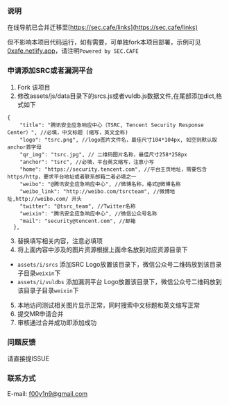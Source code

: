 ### 说明
在线导航已合并迁移至[https://sec.cafe/links](https://sec.cafe/links)

但不影响本项目代码运行，如有需要，可单独fork本项目部署，示例可见 [0xafe.netlify.app](https://0xafe.netlify.app/)，请注明`Powered by SEC.CAFE`


### 申请添加SRC或者漏洞平台
1. Fork 该项目
2. 修改assets/js/data目录下的srcs.js或者vuldb.js数据文件,在尾部添加dict,格式如下
```
{
    "title": "腾讯安全应急响应中心（TSRC, Tencent Security Response Center）", //必填，中文标题 (缩写，英文全称)
    "logo": "tsrc.png", //logo图片文件名，最佳尺寸104*104px, 如空则默认取anchor首字母
    "qr_img": "tsrc.jpg", // 二维码图片名称，最佳尺寸258*258px
    "anchor": "tsrc", //必填，平台英文缩写，注意小写
    "home": "https://security.tencent.com", //平台主页地址，需要包含https/http，要求平台地址或者联系邮箱二者必填之一
    "weibo": "@腾讯安全应急响应中心", //微博名称，格式@微博名称
    "weibo_link": "http://weibo.com/tsrcteam", //微博地址,http://weibo.com/ 开头
    "twitter": "@tsrc_team", //Twitter名称
    "weixin": "腾讯安全应急响应中心", //微信公众号名称
    "mail": "security@tencent.com", //邮箱
  },
```
3. 替换填写相关内容，注意必填项
4. 将上面内容中涉及的图片资源根据上面命名放到对应资源目录下
  * `assets/i/srcs` 添加SRC Logo放置该目录下，微信公众号二维码放到该目录子目录`weixin`下
  * `assets/i/vuldbs` 添加漏洞平台 Logo放置该目录下，微信公众号二维码放到该目录子目录`weixin`下
5. 本地访问测试相关图片显示正常，同时搜索中文标题和英文缩写正常
6. 提交MR申请合并
7. 审核通过合并成功即添加成功

### 问题反馈
请直接提ISSUE

### 联系方式
E-mail: f00y1n9@gmail.com
